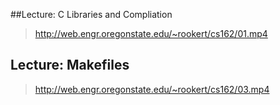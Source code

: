 ##Lecture: C Libraries and Compliation
> http://web.engr.oregonstate.edu/~rookert/cs162/01.mp4

## Lecture: Makefiles
> http://web.engr.oregonstate.edu/~rookert/cs162/03.mp4

